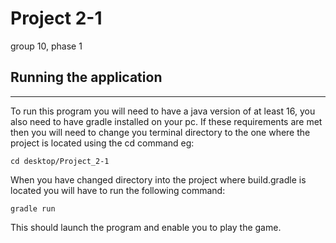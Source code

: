 # Project 2-1


group 10, phase 1

## Running the application

---
To run this program you will need to have a java version of at least 16,
you also need to have gradle installed on your pc. If these requirements
are met then you will need to change you terminal directory to the one 
where the project is located using the cd command eg:
```shell script
cd desktop/Project_2-1
```
When you have changed directory into the project where build.gradle is located
you will have to run the following command:
```shell script
gradle run
```
This should launch the program and enable you to play the game.

